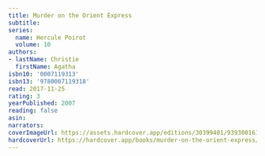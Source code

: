 ```yaml
---
title: Murder on the Orient Express
subtitle:
series:
  name: Hercule Poirot
  volume: 10
authors:
- lastName: Christie
  firstName: Agatha
isbn10: '0007119313'
isbn13: '9780007119318'
read: 2017-11-25
rating: 3
yearPublished: 2007
reading: false
asin:
narrators:
coverImageUrl: https://assets.hardcover.app/editions/30399401/9393001616356172-853510.jpg
hardcoverUrl: https://hardcover.app/books/murder-on-the-orient-express/editions/30399401
---
```

